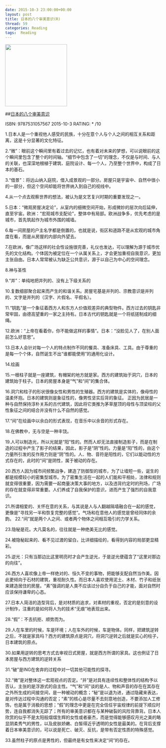```yaml
---
date: 2015-10-3 23:00:00+00:00
layout: post
title: 日本的八个审美意识(R)
thread: 59
categories: Reading
tags:  Reading
---
```


<img src="http://ec4.images-amazon.com/images/I/413tLW4W5jL.jpg" width="200" />

##[日本的八个审美意识](http://amzn.to/1LphvUR)

ISBN: 9787531057567 2015-10-3 RATING: * /10

1.日本人是一个重视他人感受的民族，十分在意个人与个人之间的相互关系和距离，这是十分显著的文化特征。

2.“微”：眼前这个瞬间里有着过去的记忆，也有着对未来的梦想，可以说眼前的这个瞬间里包含了整个的时间轴。“细节中包含了一切”的理念，不仅是与时间、与人的关联，也深深地根植于建筑、庭院设计、每一个人，乃至整个世界中，构成了日本的基石。

3.“借景”：将远山纳入庭院，借入成景观的一部分。房屋只是宇宙中、自然中很小的一部分，但这个空间却能将世界纳入到自己的视线中。


4.从一个点去观察世界的想法，被认为是文艺复兴时期的重要发现之一。

5.日本：“微观房屋决定论”，从室内的细微空间开始，形成微妙的层次向后延伸，直至宇宙。欧洲：“宏观城市支配论”，整体中有局部。欧洲战争多，优先考虑的是城市，首先筑起作为城市外围的城墙。

6.每一间房屋的户主名字都是倒置的，也就是说，街区和道路不是从宏观的城市角度在看，而是从房屋的内部向外望去。

7.在欧洲，像广场这样的社会性设施很完善，礼仪也发达，可以理解为源于城市优先的文化结构。个体因为被定位在一个从属关系上，才会更加重视自我意识，更加主张自由。日本人常常被认为缺乏公共意识，源于以自己为中心的空间理念。

8.神与圣性

9.“并”：单纯地把并列的、没有上下级关系的

10.复数细部聚合起来而产生的和谐关系。房屋宅基是并列的、宗教意识是并列的、文字是并列的（汉字、片假名、平假名）。

11.“钥匙”是一个象征着西方人和东方人价值观差异的典型物件。西方过去的钥匙非常牢固，由德高望重的一家之主持有。日本古代的钥匙就是一个将纸搓制成的细绳。

12.欧洲：“上帝在看着你，你不能做这样的事情”。日本：“没脸见人了，在别人面前怎么好意思”。

13.日本人会针对每一个人的特点制作不同的餐具、准备床具、工具。由于尊重的是每一个个体，自然诞生不出“谁都能使用”的通用化设计。

14.绘画

15.一根柱子就是一座建筑，有帽架的地方就是家。西方的建筑始于洞穴，日本的建筑始于柱子。日本的房屋本身是“气”和“间”的集合体。

16.洞穴和柱子的形状很像女性和男性的生殖器。西方的建筑是实体的，像母性的温柔怀抱。日本的建筑则是象征性的，像男性坚实后背的象征。
正因为民居是一种与自然保持淳朴关系的古代建筑，因此将它类推为茅草屋顶的母性与顶梁柱的父性象征之间的结合并没有什么不自然的感觉。

17.“间”在绘画中以余白的形式表现，在音乐中以余音的形式存在。

18.在佛教中，无与空是一种丰饶。

19.人可以制造光，所以光就是“阳”性的。然而人却无法直接制造影子，而是在制造的过程中产生了影子的结果，因此，影子是“阴”性的。力量是“阳”性的，由这个力量所引发的反作用力则是“阴”性的。人、物、音符是阳性的，它们以能动性的方式存在的，此时的“间”是阴性，属于被动的存在。

20.西方人因为城市间频繁战争，建造了防御型的城市，为了让墙短一些，诞生的都是规模较小的密集型城市。为了密集生活在一起的人们能和平相处，法律和规则就变得很重要，因为需要一起商量决策大事的地方，以及违背约定时的刑场，广场的存在就变得非常重要。人们养成了自我保护的意识，进而产生了强烈的自我意识。

21.所谓相爱的、关怀在意的关系，与其说是人与人翻越隔墙融合在一起的感觉，更像是“寻找另一半和恢复完整的感觉”。气场和在意他人的感觉是曾经同体的余韵。
22.“间”就是两个人之间、或者两个物体之间相互吸引的力学关系。

23.隐秘是花。大凡莫名的，往往就是一种绝美无比的感觉。

24.被隐秘起来的、看不见过渡的留白，比详细描绘的，看得到内容的局部更显精彩。

25.逆光：只有当那边比这里明亮时才会产生逆光，于是逆光便蕴含了“这里对那边的向往”。

26.西方人喜欢像上帝一样绝对的、恒久不变的事物，把能够支配自然当作美。因此更倾向于石材的建筑，重视耐久性。而日本人喜欢使用泥土、木材、竹子和纸张来建造居住的房屋。“素”强调的是人类不应该过分自负于自己的才能，面对自然时应该保持谦卑的心态。

27.日本人简洁的造型背后，是对材质的追求，对素材的重视，否定的是刻意的设计制作，注重的是如何将人为的技术“无痕”地表现出来。

28.“假”：不去抗拒、顺势而为。

29.人在车里的时候，车是环境；人在车外的时候，车是物体。同样，把建筑逆转之后，不就是家具吗？西方的建筑原点是洞穴，将洞穴逆转之后就是实心的柱子，日本建筑的原点。

30.如果用逆转的思考方式去审视日式房屋，就是西方所谓的家具。这也例证了日本房屋与西方建筑的逆转关系

31.“破”是ING在舍弃的过程中对一切其他可能性的探寻。

32.“微”是对整体这一宏观视点的否定。“并”是对具有连续性和整体性的结构予以否认，主张的是浮游式的自主性。“气”和“间”谈的是人、物和声音的存在在其存在之外所生成的间接空间，是一种被动的概念；“秘”是以退为进，通过隐藏来表达，是对传达过程中沟通的否定；“素”的核心是尽量不去刻意地创造，不要添加人工修饰，也是属于消极的思想；“假”的理念中更是在完全信任宇宙规律的前提下顺应时势，连自我都消失无踪了；所有的审美意识都在与某种破裂的风险背靠背。日本人欣赏的似乎不是太阳般熠熠生辉的女性或者豪杰，而是觉得能够感叹月光之美的略显阴柔秀气的男性，以及皮肤娇嫩、白皙得近乎透明的女性是最美的。在背后支撑着日本审美意识的，可以说是死亡、破灭、反抗，是带有否定性质的特殊感觉。

33.虽然柱子的原点是男性的，但最终是有女性来决定“间”的存在。
